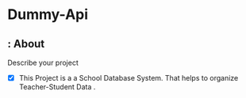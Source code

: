 # Dummy-Api

## : About ##

Describe your project

- [x] This Project is a a School Database System.
That helps to organize Teacher-Student Data .

